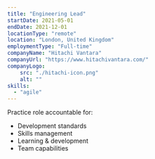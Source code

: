 ```yaml
---
title: "Engineering Lead"
startDate: 2021-05-01
endDate: 2021-12-01
locationType: "remote"
location: "London, United Kingdom"
employmentType: "Full-time"
companyName: "Hitachi Vantara"
companyUrl: "https://www.hitachivantara.com/"
companyLogo:
    src: "./hitachi-icon.png"
    alt: ""
skills: 
  - "agile"
---
```

Practice role accountable for:

- Development standards
- Skills management
- Learning & development
- Team capabilities
